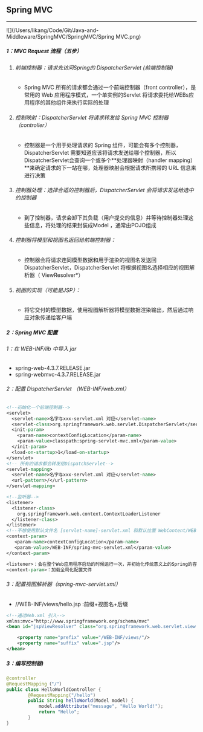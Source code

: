 ## Spring MVC

------

![](/Users/likang/Code/Git/Java-and-Middleware/SpringMVC/SpringMVC/Spring MVC.png)

##### 1：MVC Request 流程（五步）

1. ######  前端控制器：请求先访问Spring的 DispatcherServlet (前端控制器)

   - Spring MVC 所有的请求都会通过一个前端控制器（front controller），是常用的 Web 应用程序模式，一个单实例的Servlet 将请求委托给WEBs应用程序的其他组件来执行实际的处理

2. ######  控制映射：DispatcherServlet 将请求转发给 Spring MVC 控制器（controller）

   - 控制器是一个用于处理请求的 Spring 组件，可能会有多个控制器，DispatcherServlet 需要知道应该将请求发送给哪个控制器，所以 DispatcherServlet会查询一个或多个**处理器映射（handler mapping）**来确定请求的下一站在哪，处理器映射会根据请求所携带的 URL 信息来进行决策

3. ######  控制器处理：选择合适的控制器后，DispatcherServlet 会将请求发送给选中的控制器 

   - 到了控制器，请求会卸下其负载（用户提交的信息）并等待控制器处理这些信息，将处理的结果封装成Model ，通常由POJO组成

4. ######  控制器将模型和视图名返回给前端控制器：

   - 控制器会将请求连同模型数据和用于渲染的视图名发送回 DispatcherServlet，DispatcherServlet 将根据视图名选择相应的视图解析器（ ViewResolver*）

5. ######  视图的实现（可能是JSP）：

   - 将它交付的模型数据，使用视图解析器将模型数据渲染输出，然后通过响应对象传递给客户端

##### 2：Spring MVC 配置

###### 1：在 WEB-INF/lib 中导入 jar

- spring-web-4.3.7.RELEASE.jar
- spring-webmvc-4.3.7.RELEASE.jar

###### 2：配置 DispatcherServlet （WEB-INF/web.xml）

```jsp
<!--初始化一个前端控制器-->
<servlet>
  <servlet-name>名字与xxx-servlet.xml 对应</servlet-name>
  <servlet-class>org.springframework.web.servlet.DispatcherServlet</servlet-class>
  <init-param>
    <param-name>contextConfigLocation</param-name>	
    <param-value>classpath:spring-servlet-mvc.xml</param-value>
  </init-param>
  <load-on-startup>1</load-on-startup>
</servlet>
<!-- 所有的请求都会转发给DispatchServlet-->
<servlet-mapping>
  <servlet-name>名字与xxx-servlet.xml 对应</servlet-name>
  <url-pattern>/</url-pattern>
</servlet-mapping>

<!--监听器-->
<listener>
  <listener-class>
    org.springframework.web.context.ContextLoaderListener
  </listener-class>
</listener>
<!--不想使用默认文件名 [servlet-name]-servlet.xml 和默认位置 WebContent/WEB-INF，可以添加 servlet 监听器 ContextLoaderListener 自定义该文件的名称和位置-->
<context-param>
   <param-name>contextConfigLocation</param-name>
   <param-value>/WEB-INF/spring-mvc-servlet.xml</param-value>
</context-param>

<listener>：会在整个Web应用程序启动的时候运行一次，并初始化传统意义上的Spring的容器
<context-param>：加载全局化配置文件
```

###### 3：配置视图解析器（spring-mvc-servlet.xml）

- //WEB-INF/views/hello.jsp :前缀+视图名+后缀

```XML
<!--通过Web.xml 引入-->
xmlns:mvc="http://www.springframework.org/schema/mvc"
<bean id="jspViewResolver" class="org.springframework.web.servlet.view.InternalResourceViewResolver">

 	<property name="prefix" value="/WEB-INF/views/"/>
	<property name="suffix" value=".jsp"/>
</bean>
```

##### 3：编写控制器)

```java
@controller
@RequestMapping（"/"）
public class HelloWorldController {
		@RequestMapping("/hello")
		public String helloWorld(Model model) {
			model.addAttribute("message", "Hello World!");
			return "Hello";
		}
}
```




